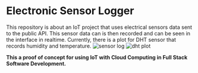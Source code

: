 # Electronic Sensor Logger

This repository is about an IoT project that uses electrical sensors data sent to the public API. This sensor data can is then recorded and can be seen in the interface in realtime. Currently, there is a plot for DHT sensor that records humidity and temperature.
![sensor log](https://user-images.githubusercontent.com/44391389/85832027-eb271680-b7c1-11ea-866b-06d80636d7f4.png)
![dht plot](https://user-images.githubusercontent.com/44391389/85832032-ecf0da00-b7c1-11ea-83bf-54b4a926e7dc.png)

**This a proof of concept for using IoT with Cloud Computing in Full Stack Software Development.**
